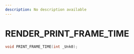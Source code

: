 ```yaml
---
description: No description available 
---
```


# RENDER\_PRINT_FRAME_TIME

```cpp
void PRINT_FRAME_TIME(int _Unk0);
```
